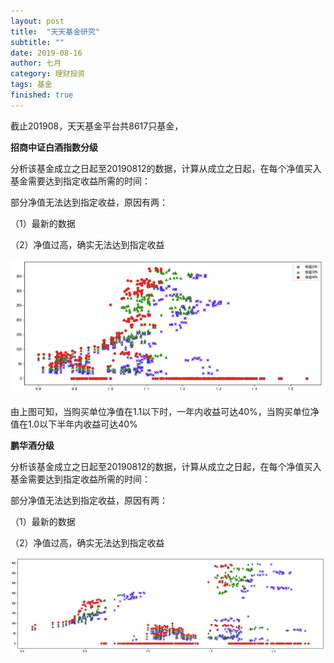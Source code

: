 ```yaml
---
layout: post
title:  "天天基金研究"
subtitle: ""
date: 2019-08-16
author: 七月
category: 理财投资
tags: 基金
finished: true
---
```


截止201908，天天基金平台共8617只基金，

**招商中证白酒指数分级**

分析该基金成立之日起至20190812的数据，计算从成立之日起，在每个净值买入基金需要达到指定收益所需的时间：

部分净值无法达到指定收益，原因有两：

（1）最新的数据

（2）净值过高，确实无法达到指定收益

![image-20220921110538207](/img//image-20220921110538207.png)

由上图可知，当购买单位净值在1.1以下时，一年内收益可达40%，当购买单位净值在1.0以下半年内收益可达40%

**鹏华酒分级**

分析该基金成立之日起至20190812的数据，计算从成立之日起，在每个净值买入基金需要达到指定收益所需的时间：

部分净值无法达到指定收益，原因有两：

（1）最新的数据

（2）净值过高，确实无法达到指定收益

![image-20220921110823896](/img//image-20220921110823896.png)